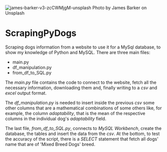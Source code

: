 ![james-barker-v3-zcCWMjgM-unsplash](https://user-images.githubusercontent.com/61615072/130869144-886b678e-69f1-4a89-aea1-c777d9003a76.jpg)
Photo by James Barker on Unsplash

# ScrapingPyDogs
Scraping dogs information from a website to use it for a MySql database, to show my knowledge of Python and MySQL.
There are three main files:
- main.py
- df_manipulation.py
- from_df_to_SQL.py


The _main.py_ file contains the code to connect to the website, fetch all the necessary information, downloading them and, finally writing to a _csv_ and _excel_ output format.

The _df_manipulation.py_ is needed to insert inside the previous _csv_ some other columns that are a mathematical combinations of some others like, for example, the column _adaptability_, that is the mean of the respective columns in the individual dog's _adaptability_ field.

The last file, _from_df_to_SQL.py_, connects to *MySQL Workbench*, create the database, the tables and insert the data from the _csv_. At the bottom, to test the accuracy of the script, there is a _SELECT_ statement that fetch all dogs' name that are of 'Mixed Breed Dogs' breed.
